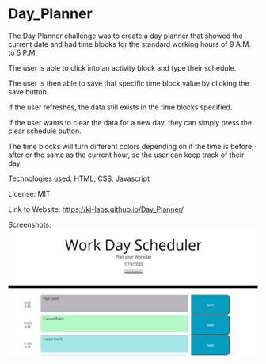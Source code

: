# Day_Planner

The Day Planner challenge was to create a day planner that showed the current date and had time blocks for the standard working hours of 9 A.M. to 5 P.M.

The user is able to click into an activity block and type their schedule. 

The user is then able to save that specific time block value by clicking the save button. 

If the user refreshes, the data still exists in the time blocks specified. 

If the user wants to clear the data for a new day, they can simply press the clear schedule button.

The time blocks will turn different colors depending on if the time is before, after or the same as the current hour, so the user can keep track of their day. 

Technologies used: HTML, CSS, Javascript

License: MIT

Link to Website: https://kj-labs.github.io/Day_Planner/

Screenshots:![Alt text](https://github.com/KJ-Labs/Day_Planner/blob/master/screenshots.PNG "Screenshots")

